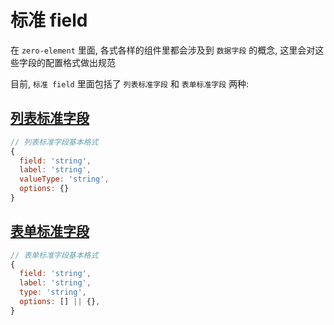 # 标准 field

在 `zero-element` 里面, 各式各样的组件里都会涉及到 `数据字段` 的概念, 这里会对这些字段的配置格式做出规范

目前, `标准 field` 里面包括了 `列表标准字段` 和 `表单标准字段` 两种:

## [列表标准字段](./listField/README.md)

```javascript
// 列表标准字段基本格式
{
  field: 'string',
  label: 'string',
  valueType: 'string',
  options: {}
}
```

## [表单标准字段](./formField/README.md)

```javascript
// 表单标准字段基本格式
{
  field: 'string',
  label: 'string',
  type: 'string',
  options: [] || {},
}
```
